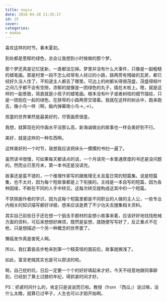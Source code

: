 ```yaml
---
title: ouycu
date: 2016-04-28 21:35:17
id: 25
cover: 
categories:
- madao
---
```


 喜欢这样的时节。春末夏初。

 到处都是葱郁的绿色，总会让我想到小时候做的那个梦。

 那个梦还真是记忆犹新，一直都没忘掉。梦里并没有什么大事件，只像是一副粗糙的蜡笔画。那是村里一段不怎么经常有人经过的小路，路两旁有残破的瓦房，都已经好久没人住了，不知道主人都去了哪里。可边上的树都长得很茂盛，茂盛得枝叶之间几乎都不会有空隙，浓郁的就像是一团绿色的丸子，插在木桩上。嗯，就是这样的一副景致，简直就是小孩子的蜡笔画。根本没有叶子或者树枝的细节描绘，只是一团抱在一起的绿色，在狭窄的小路两旁交错着。我就在这样的树丛中，跑来跑去，像小鸟一样（啊，脑内弹幕南小鸟→\_→）。

 孩童的世界果然是最美好的，尽管画质很差。

 我想，就算现在的作画水平没那么高，新海诚做出的故事也一样会美好到不行。

 美好，就是这样的一种东西啊。

 这样美好的一个时节，我想我应该把床头一摞摞的书扫一遍了。

 虽然读书很慢，可如果每天都读点的话，一个月读完一本普通厚度的书还是没问题的。然而业已至月末，第一本书还是没读完。

 故事还是蛮不错的，一个推理作家写的跟推理无关且蛮日常的短篇集。说是短篇集，也不太对，因为每个短故事都是上下衔接的。主线是一本自写的短篇，因为各种因缘，不断在不同的人手中转交。这每次转交就构成这其中的一个短篇。

 不禁佩服作者的学识，因为这每个短篇里都是不同职业的人做的主人公，一些专业内相关的知识描写都好详细，想来应该是费了不少功夫去搜集相关资料。

 其实自己前些日子还在想一个狙击手题材的妄想小故事来着，应该好好地找找枪械方面的资料，可后来想想好麻烦，既然是妄想，就随便写写好了，反正重点不在枪，只是想描述一个另一种概念的世界罢了。

 懒癌发作真是害死人啊。

 所以，我扛着狙击步枪来到第一个精英怪的面前后，故事就搁浅了。

 如此，富坚老贼其实也是可以原谅的啦。

 啊，自己挖的坑，日后一定要一个个的好好填起来才好。今天不经意地跟同事聊到，已经到了黄土过膝的年纪，得抓紧时间才好。

 PS：抓紧时间什么的，肯定只是说说而已啦。教授（from 『西瓜』）说过嘛，没什么太晚，就算已过甲子，人生也可以才刚开始啊。
